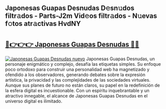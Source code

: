 ## Japonesas Guapas Desnudas D𝚎sn𝚞dos filtr𝚊dos - Parts-J2m Vid𝚎os filtr𝚊dos - N𝚞evas f𝚘tos atr𝚊ctivas HvdNY

# <h2><a href="http://mbc73g.tromn.icu/?c=Japonesas+Guapas+Desnudas">🔗👉👉👉 Japonesas Guapas Desnudas 🔗🔗</a></h2>

[![Japonesas Guapas Desnudas nuevo](https://i.imgur.com/pEAQMta.gif)](http://mbc73g.tromn.icu/?c=Japonesas+Guapas+Desnudas)
Japonesas Guapas Desnudas, un personaje enigmático y complejo, desafía las etiquetas simples. Su enfoque poco ortodoxo para construir una personalidad web ha magnetizado y ofendido a los observadores, generando debates sobre la expresión artística, la privacidad y las complejidades de las sociedades virtuales. Aunque sus planes de futuro no están claros, su papel en la redefinición de la esfera digital es incuestionable. Con un espíritu inquebrantable y un atractivo innegable, el alcance de Japonesas Guapas Desnudas en el universo digital es ilimitado.
